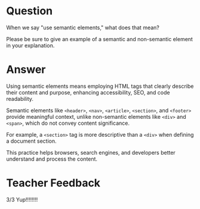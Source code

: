 # Question

When we say "use semantic elements," what does that mean?

Please be sure to give an example of a semantic and non-semantic element in your explanation.

# Answer
Using semantic elements means employing HTML tags that clearly describe their content and purpose, enhancing accessibility, SEO, and code readability. 

Semantic elements like `<header>`, `<nav>`, `<article>`, `<section>`, and `<footer>` provide meaningful context, unlike non-semantic elements like `<div>` and `<span>`, which do not convey content significance. 

For example, a `<section>` tag is more descriptive than a `<div>` when defining a document section. 

This practice helps browsers, search engines, and developers better understand and process the content.

# Teacher Feedback
3/3
Yup!!!!!!!!